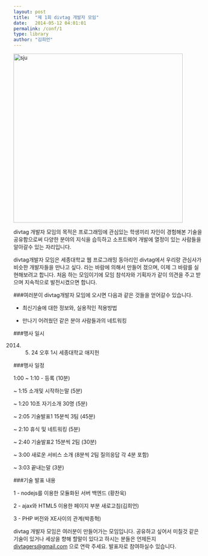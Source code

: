 ```yaml
---
layout: post
title:  "제 1회 divtag 개발자 모임"
date:   2014-05-12 04:01:01
permalink: /conf/1
type: library
author: "김희언"
---
```


<img src="https://31.media.tumblr.com/6112e1eed9b6a3c4312c06bf48028902/tumblr_n4f1d14nSz1rk0pcdo1_1280.jpg" alt="sju" class="img-rounded" width="450">

divtag 개발자 모임의 목적은 프로그래밍에 관심있는 학생끼리 자인이 경험해본 기술을 공유함으로써 다양한 분야의 지식을 습득하고 소프트웨어 개발에 열정이 있는 사람들을 알아갈수 있는 자리입니다.

divtag개발자 모임은 세종대학교 웹 프로그래밍 동아리인 divtag에서 우리랑 관심사가 비슷한 개발자들을 만나고 싶다. 라는 바람에 의해서 만들어 졌으며, 이제 그 바람를 실현해보려고 합니다. 처음 하는 모임이기에 모임 참석자와 기획자가 같이 의견을 주고 받으며 지속적으로 발전시켰으면 합니다.




###여러분이 divtag개발자 모임에 오시면 다음과 같은 것들을 얻어갈수 있습니다.

* 최신기술에 대한 정보와, 실용적인 적용방법

* 만나기 어려웠던 같은 분야 사람들과의 네트워킹



###행사 일시

2014. 05. 24 오후 1시 세종대학교 애지헌



###행사 일정

1:00 ~ 1:10 - 등록 (10분)

~ 1:15 소개및 시작하는말 (5분)

~ 1:20 10초 자기소개 30명 (5분)

~ 2:05 기술발표1 15분씩 3팀 (45분)

~ 2:10 휴식 및 네트워킹 (5분)

~ 2:40 기술발표2 15분씩 2팀 (30분)

~ 3:00 새로운 서비스 소개 (8분씩 2팀 질의응답 각 4분 포함)

~ 3:03 끝내는말 (3분)



###기술 발표 내용

1 - nodejs를 이용한 모듈화된 서버 백엔드 (황찬욱)

2 - ajax와 HTML5 이용한 페이지 부분 새로고침(김희언)

3 - PHP 버전와 XE사이의 관계(박종혁)



divtag 개발자 모임은 여러분이 만들어가는 모임입니다. 공유하고 싶어서 미칠것 같은 기술이 있거나 세상을 향해 할말이 있다고 하시는 분들은 언제든지 divtagers@gmail.com 으로 연락 주세요. 발표자로 참여하실수 있습니다.
